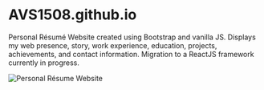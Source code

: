 # AVS1508.github.io
Personal Résumé Website created using Bootstrap and vanilla JS. Displays my web presence, story, work experience, education, projects, achievements, and contact information. Migration to a ReactJS framework currently in progress.

![Personal Résume Website]()
